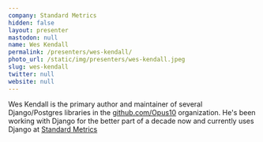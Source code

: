 ```yaml
---
company: Standard Metrics
hidden: false
layout: presenter
mastodon: null
name: Wes Kendall
permalink: /presenters/wes-kendall/
photo_url: /static/img/presenters/wes-kendall.jpeg
slug: wes-kendall
twitter: null
website: null
---
```


Wes Kendall is the primary author and maintainer of several Django/Postgres libraries in the [github.com/Opus10](github.com/Opus10) organization. He's been working with Django for the better part of a decade now and currently uses Django at [Standard Metrics](https://standardmetrics.io)

